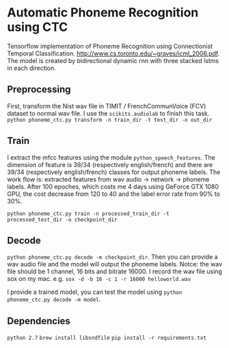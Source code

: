 Automatic Phoneme Recognition using CTC
=====
Tensorflow implementation of Phoneme Recognition using Connectionist Temporal Classification. <http://www.cs.toronto.edu/~graves/icml_2006.pdf>. The model is created by bidirectional dynamic rnn with three stacked lstms in each direction.

Preprocessing
----
First, transform the Nist wav file in TIMIT / FrenchCommunVoice (FCV) dataset to normal wav file. I use the `scikits.audiolab` to finish this task.
`python phoneme_ctc.py transform -n train_dir -t test_dir -o out_dir`

Train
----
I extract the mfcc features using the module `python_speech_features`.
The dimension of feature is 39/34 (respectively english/french) and there are 39/34 (respectively english/french) classes for output phoneme labels. 
The work flow is:
extracted features from wav audio -> network -> phoneme labels.
After 100 epoches, which costs me 4 days using GeForce GTX 1080 GPU, the cost decrease from 120 to 40 and the label error rate from 90% to 30%.

`python phoneme_ctc.py train -n processed_train_dir -t processed_test_dir -o checkpoint_dir`

Decode
----
`python phoneme_ctc.py decode -m checkpoint_dir`. Then you can provide a wav audio file and the model will output the phoneme labels. Notce: the wav file should be 1 channel, 16 bits and bitrate 16000. I record the wav file using sox on my mac. e.g. `sox -d -b 16 -c 1 -r 16000 helloworld.wav`

I provide a trained model, you can test the model using `python phoneme_ctc.py decode -m model`.


Dependencies
----
`python 2.7`
`brew install libsndfile`
`pip install -r requirements.txt`

